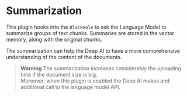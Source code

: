 # Summarization

This plugin hooks into the `BlackHole` to ask the Language Model to summarize groups of text chunks. 
Summaries are stored in the vector memory, along with the original chunks.  

The summarization can help the Deep AI to have a more comprehensive understanding of the content of the documents.

> **Warning**
> The summarization increases considerably the uploading time if the document size is big.  
> Moreover, when this plugin is enabled the Deep AI makes and additional call to the language model API.
